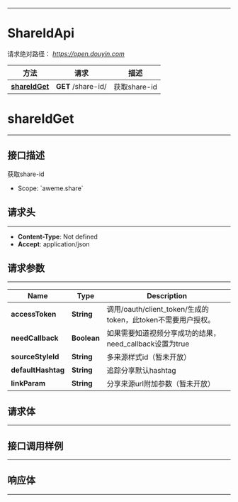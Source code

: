 <hr/>

# ShareIdApi
请求绝对路径： *https://open.douyin.com*
<a name="ShareIdApi_doc_start"></a>

方法 | 请求 | 描述
------------- | ------------- | -------------
[**shareIdGet**](#shareIdGet) | **GET** /share-id/ | 获取share-id

<a name="shareIdGet"></a>
# **shareIdGet**
<hr/>

## 接口描述
获取share-id
* Scope: &#x60;aweme.share&#x60; 
## 请求头
<hr/>

- **Content-Type**: Not defined
- **Accept**: application/json

## 请求参数
<hr/>


Name | Type | Description
------------- | ------------- | ------------- 
 **accessToken** | **String**| 调用/oauth/client_token/生成的token，此token不需要用户授权。
 **needCallback** | **Boolean**| 如果需要知道视频分享成功的结果，need_callback设置为true
 **sourceStyleId** | **String**| 多来源样式id（暂未开放）
 **defaultHashtag** | **String**| 追踪分享默认hashtag
 **linkParam** | **String**| 分享来源url附加参数（暂未开放）

## 请求体
<hr/>







## 接口调用样例
<hr/>

<codetabs src="../.codetabs/ShareIdApi_shareIdGet.code">

## 响应体
<hr/>

<markdown src="./model/ShareidResponse.md" />

